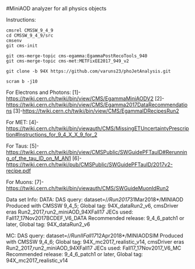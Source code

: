 #MiniAOD analyzer for all physics objects 

Instructions:
```
cmsrel CMSSW_9_4_9
cd CMSSW_9_4_9/src
cmsenv
git cms-init

git cms-merge-topic cms-egamma:EgammaPostRecoTools_940
git cms-merge-topic cms-met:METFixEE2017_949_v2

git clone -b 94X https://github.com/varuns23/phoJetAnalysis.git

scram b -j10
```

For Electrons and Photons:
[1]-https://twiki.cern.ch/twiki/bin/view/CMS/EgammaMiniAODV2
[2]-https://twiki.cern.ch/twiki/bin/view/CMS/Egamma2017DataRecommendations
[3]-https://twiki.cern.ch/twiki/bin/view/CMS/EgammaIDRecipesRun2

For MET:
[4]-https://twiki.cern.ch/twiki/bin/viewauth/CMS/MissingETUncertaintyPrescription#Instructions_for_9_4_X_X_9_for_2

For Taus:
[5]-https://twiki.cern.ch/twiki/bin/view/CMSPublic/SWGuidePFTauID#Rerunning_of_the_tau_ID_on_M_AN1
[6]-https://twiki.cern.ch/twiki/pub/CMSPublic/SWGuidePFTauID/2017v2-recipe.pdf

For Muons:
[7]-https://twiki.cern.ch/twiki/bin/viewauth/CMS/SWGuideMuonIdRun2


Data set Info:
DATA:
DAS query: dataset=/*/Run2017*31Mar2018*/MINIAOD
Produced with CMSSW 9_4_5; Global tag: 94X_dataRun2_v6, cmsDriver eras Run2_2017,run2_miniAOD_94XFall17
JECs used: Fall17_17Nov2017BCDEF_V6_DATA
Recommended release: 9_4_6_patch1 or later, Global tag: 94X_dataRun2_v6

MC:
DAS query: dataset=/*/RunIIFall17*12Apr2018*/MINIAODSIM
Produced with CMSSW 9_4_6; Global tag: 94X_mc2017_realistic_v14, cmsDriver eras Run2_2017,run2_miniAOD_94XFall17
JECs used: Fall17_17Nov2017_V6_MC
Recommended release: 9_4_6_patch1 or later, Global tag: 94X_mc2017_realistic_v14
